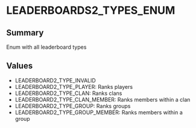 # LEADERBOARDS2_TYPES_ENUM

## Summary
Enum with all leaderboard types

## Values
* LEADERBOARD2_TYPE_INVALID
* LEADERBOARD2_TYPE_PLAYER: Ranks players
* LEADERBOARD2_TYPE_CLAN: Ranks clans
* LEADERBOARD2_TYPE_CLAN_MEMBER: Ranks members within a clan
* LEADERBOARD2_TYPE_GROUP: Ranks groups
* LEADERBOARD2_TYPE_GROUP_MEMBER: Ranks members within a group